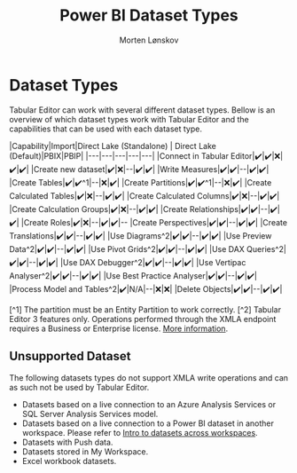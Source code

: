 ﻿---
uid: dataset-types
title: Power BI Dataset Types
author: Morten Lønskov
updated: 2023-08-21
applies_to:
  versions:
    - version: 2.x
    - version: 3.x
  editions:
    - edition: Desktop
    - edition: Business
    - edition: Enterprise
---


# Dataset Types

Tabular Editor can work with several different dataset types. Bellow is an overview of which dataset types work with Tabular Editor and the capabilities that can be used with each dataset type. 

|Capability|Import|Direct Lake (Standalone) | Direct Lake (Default)|PBIX|PBIP|
|---|---|---|---|---|
|Connect in Tabular Editor|✔️|✔️|❌|✔️|✔️|
|Create new dataset|✔️|❌|--|✔️|✔️|
|Write Measures|✔️|✔️|--|✔️|✔️|
|Create Tables|✔️|✔️^1|--|❌|✔️|
|Create Partitions|✔️|✔️^1|--|❌|✔️|
|Create Calculated Tables|✔️|❌|--|✔️|✔️|
|Create Calculated Columns|✔️|❌|--|✔️|✔️|
|Create Calculation Groups|✔️|❌|--|✔️|✔️|
|Create Relationships|✔️|✔️|--|✔️|✔️|
|Create Roles|✔️|❌|--|✔️|✔️|--
|Create Perspectives|✔️|✔️|--|✔️|✔️|
|Create Translations|✔️|✔️|--|✔️|✔️|
|Use Diagrams^2|✔️|✔️|--|✔️|✔️|
|Use Preview Data^2|✔️|✔️|--|✔️|✔️|
|Use Pivot Grids^2|✔️|✔️|--|✔️|✔️|
|Use DAX Queries^2|✔️|✔️|--|✔️|✔️|
|Use DAX Debugger^2|✔️|✔️|--|✔️|✔️|
|Use Vertipac Analyser^2|✔️|✔️|--|✔️|✔️|
|Use Best Practice Analyser|✔️|✔️|--|✔️|✔️|
|Process Model and Tables^2|✔️|N/A|--|❌|❌|
|Delete Objects|✔️|✔️|--|✔️|✔️|

[^1] The partition must be an Entity Partition to work correctly.
[^2] Tabular Editor 3 features only. Operations performed through the XMLA endpoint requires a Business or Enterprise license. [More information](xref:editions).

## Unsupported Dataset

The following datasets types do not support XMLA write operations and can as such not be used by Tabular Editor.

- Datasets based on a live connection to an Azure Analysis Services or SQL Server Analysis Services model.
- Datasets based on a live connection to a Power BI dataset in another workspace. Please refer to [Intro to datasets across workspaces](../connect-data/service-datasets-across-workspaces.md).
- Datasets with Push data.
- Datasets stored in My Workspace.
- Excel workbook datasets.
